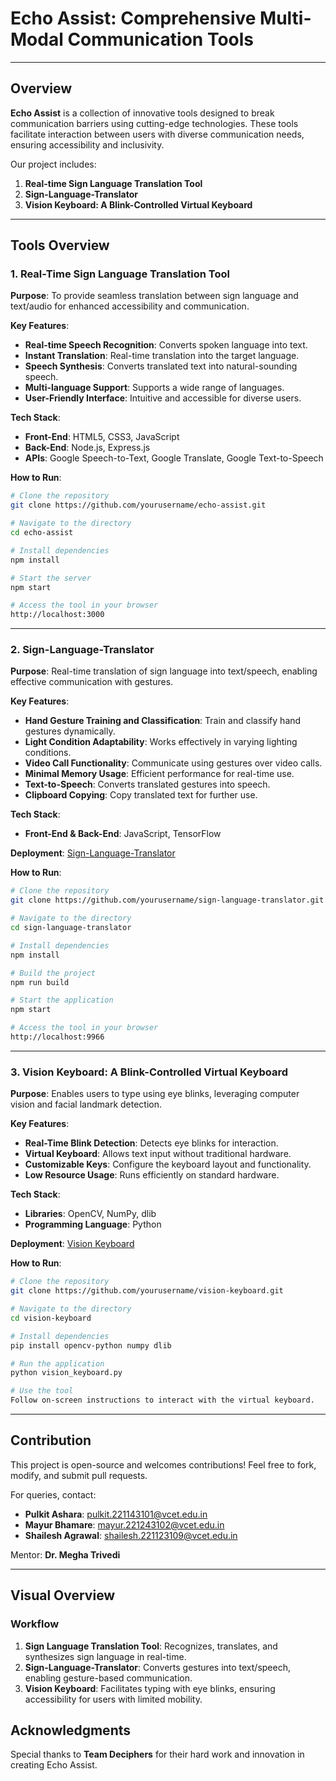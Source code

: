 # Echo Assist: Comprehensive Multi-Modal Communication Tools

---

## Overview
**Echo Assist** is a collection of innovative tools designed to break communication barriers using cutting-edge technologies. These tools facilitate interaction between users with diverse communication needs, ensuring accessibility and inclusivity.

Our project includes:
1. **Real-time Sign Language Translation Tool**
2. **Sign-Language-Translator**
3. **Vision Keyboard: A Blink-Controlled Virtual Keyboard**

---

## Tools Overview

### 1. Real-Time Sign Language Translation Tool

**Purpose**: To provide seamless translation between sign language and text/audio for enhanced accessibility and communication.

**Key Features**:
- **Real-time Speech Recognition**: Converts spoken language into text.
- **Instant Translation**: Real-time translation into the target language.
- **Speech Synthesis**: Converts translated text into natural-sounding speech.
- **Multi-language Support**: Supports a wide range of languages.
- **User-Friendly Interface**: Intuitive and accessible for diverse users.

**Tech Stack**:
- **Front-End**: HTML5, CSS3, JavaScript
- **Back-End**: Node.js, Express.js
- **APIs**: Google Speech-to-Text, Google Translate, Google Text-to-Speech

**How to Run**:
```bash
# Clone the repository
git clone https://github.com/yourusername/echo-assist.git

# Navigate to the directory
cd echo-assist

# Install dependencies
npm install

# Start the server
npm start

# Access the tool in your browser
http://localhost:3000
```

---

### 2. Sign-Language-Translator

**Purpose**: Real-time translation of sign language into text/speech, enabling effective communication with gestures.

**Key Features**:
- **Hand Gesture Training and Classification**: Train and classify hand gestures dynamically.
- **Light Condition Adaptability**: Works effectively in varying lighting conditions.
- **Video Call Functionality**: Communicate using gestures over video calls.
- **Minimal Memory Usage**: Efficient performance for real-time use.
- **Text-to-Speech**: Converts translated gestures into speech.
- **Clipboard Copying**: Copy translated text for further use.

**Tech Stack**:
- **Front-End & Back-End**: JavaScript, TensorFlow

**Deployment**: [Sign-Language-Translator](https://sllllt.netlify.app/)

**How to Run**:
```bash
# Clone the repository
git clone https://github.com/yourusername/sign-language-translator.git

# Navigate to the directory
cd sign-language-translator

# Install dependencies
npm install

# Build the project
npm run build

# Start the application
npm start

# Access the tool in your browser
http://localhost:9966
```

---

### 3. Vision Keyboard: A Blink-Controlled Virtual Keyboard

**Purpose**: Enables users to type using eye blinks, leveraging computer vision and facial landmark detection.

**Key Features**:
- **Real-Time Blink Detection**: Detects eye blinks for interaction.
- **Virtual Keyboard**: Allows text input without traditional hardware.
- **Customizable Keys**: Configure the keyboard layout and functionality.
- **Low Resource Usage**: Runs efficiently on standard hardware.

**Tech Stack**:
- **Libraries**: OpenCV, NumPy, dlib
- **Programming Language**: Python

**Deployment**: [Vision Keyboard](https://simuuuu.netlify.app/)

**How to Run**:
```bash
# Clone the repository
git clone https://github.com/yourusername/vision-keyboard.git

# Navigate to the directory
cd vision-keyboard

# Install dependencies
pip install opencv-python numpy dlib

# Run the application
python vision_keyboard.py

# Use the tool
Follow on-screen instructions to interact with the virtual keyboard.
```

---

## Contribution
This project is open-source and welcomes contributions! Feel free to fork, modify, and submit pull requests.

For queries, contact:
- **Pulkit Ashara**: pulkit.221143101@vcet.edu.in
- **Mayur Bhamare**: mayur.221243102@vcet.edu.in
- **Shailesh Agrawal**: shailesh.221123109@vcet.edu.in

Mentor: **Dr. Megha Trivedi**

---

## Visual Overview

### Workflow
1. **Sign Language Translation Tool**: Recognizes, translates, and synthesizes sign language in real-time.
2. **Sign-Language-Translator**: Converts gestures into text/speech, enabling gesture-based communication.
3. **Vision Keyboard**: Facilitates typing with eye blinks, ensuring accessibility for users with limited mobility.


## Acknowledgments
Special thanks to **Team Deciphers** for their hard work and innovation in creating Echo Assist.

